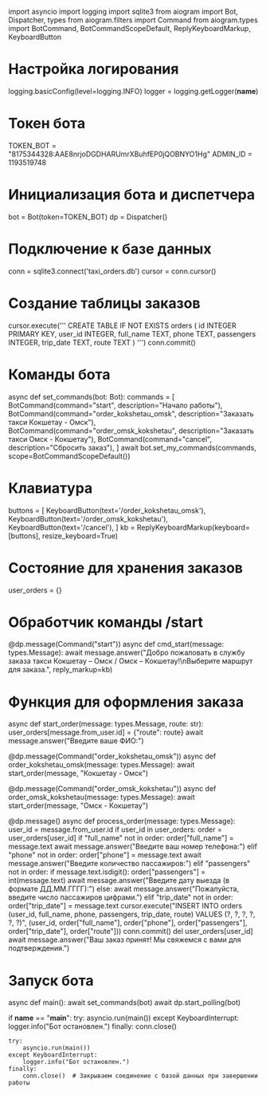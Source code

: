 import asyncio
import logging
import sqlite3
from aiogram import Bot, Dispatcher, types
from aiogram.filters import Command
from aiogram.types import BotCommand, BotCommandScopeDefault, ReplyKeyboardMarkup, KeyboardButton

# Настройка логирования
logging.basicConfig(level=logging.INFO)
logger = logging.getLogger(__name__)

# Токен бота
TOKEN_BOT = "8175344328:AAE8nrjoDGDHARUmrXBuhfEP0jQOBNYO1Hg"
ADMIN_ID = 1193519748

# Инициализация бота и диспетчера
bot = Bot(token=TOKEN_BOT)
dp = Dispatcher()

# Подключение к базе данных
conn = sqlite3.connect('taxi_orders.db')
cursor = conn.cursor()

# Создание таблицы заказов
cursor.execute('''
    CREATE TABLE IF NOT EXISTS orders (
        id INTEGER PRIMARY KEY,
        user_id INTEGER,
        full_name TEXT,
        phone TEXT,
        passengers INTEGER,
        trip_date TEXT,
        route TEXT
    )
''')
conn.commit()

# Команды бота
async def set_commands(bot: Bot):
    commands = [
        BotCommand(command="start", description="Начало работы"),
        BotCommand(command="order_kokshetau_omsk", description="Заказать такси Кокшетау - Омск"),
        BotCommand(command="order_omsk_kokshetau", description="Заказать такси Омск - Кокшетау"),
        BotCommand(command="cancel", description="Сбросить заказ"),
    ]
    await bot.set_my_commands(commands, scope=BotCommandScopeDefault())

# Клавиатура
buttons = [
    KeyboardButton(text='/order_kokshetau_omsk'),
    KeyboardButton(text='/order_omsk_kokshetau'),
    KeyboardButton(text='/cancel'),
]
kb = ReplyKeyboardMarkup(keyboard=[buttons], resize_keyboard=True)

# Состояние для хранения заказов
user_orders = {}

# Обработчик команды /start
@dp.message(Command("start"))
async def cmd_start(message: types.Message):
    await message.answer("Добро пожаловать в службу заказа такси Кокшетау – Омск / Омск – Кокшетау!\nВыберите маршрут для заказа.", reply_markup=kb)

# Функция для оформления заказа
async def start_order(message: types.Message, route: str):
    user_orders[message.from_user.id] = {"route": route}
    await message.answer("Введите ваше ФИО:")

@dp.message(Command("order_kokshetau_omsk"))
async def order_kokshetau_omsk(message: types.Message):
    await start_order(message, "Кокшетау - Омск")

@dp.message(Command("order_omsk_kokshetau"))
async def order_omsk_kokshetau(message: types.Message):
    await start_order(message, "Омск - Кокшетау")

@dp.message()
async def process_order(message: types.Message):
    user_id = message.from_user.id
    if user_id in user_orders:
        order = user_orders[user_id]
        if "full_name" not in order:
            order["full_name"] = message.text
            await message.answer("Введите ваш номер телефона:")
        elif "phone" not in order:
            order["phone"] = message.text
            await message.answer("Введите количество пассажиров:")
        elif "passengers" not in order:
            if message.text.isdigit():
                order["passengers"] = int(message.text)
                await message.answer("Введите дату выезда (в формате ДД.ММ.ГГГГ):")
            else:
                await message.answer("Пожалуйста, введите число пассажиров цифрами.")
        elif "trip_date" not in order:
            order["trip_date"] = message.text
            cursor.execute("INSERT INTO orders (user_id, full_name, phone, passengers, trip_date, route) VALUES (?, ?, ?, ?, ?, ?)",
                           (user_id, order["full_name"], order["phone"], order["passengers"], order["trip_date"], order["route"]))
            conn.commit()
            del user_orders[user_id]
            await message.answer("Ваш заказ принят! Мы свяжемся с вами для подтверждения.")

# Запуск бота
async def main():
    await set_commands(bot)
    await dp.start_polling(bot)

if __name__ == "__main__":
    try:
        asyncio.run(main())
    except KeyboardInterrupt:
        logger.info("Бот остановлен.")
    finally:
        conn.close()

    try:
        asyncio.run(main())
    except KeyboardInterrupt:
        logger.info("Бот остановлен.")
    finally:
        conn.close()  # Закрываем соединение с базой данных при завершении работы
